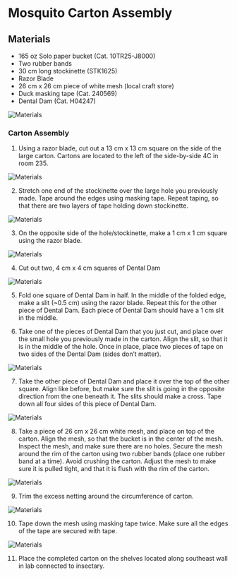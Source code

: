 # Mosquito Carton Assembly

## Materials
- 165 oz Solo paper bucket (Cat. 10TR25-J8000)   
- Two rubber bands   
- 30 cm long stockinette (STK1625)  
- Razor Blade  
- 26 cm x 26 cm piece of white mesh (local craft store)  
- Duck masking tape (Cat. 240569)  
- Dental Dam (Cat. H04247)

![Materials](img/img1.png)

### Carton Assembly
1. Using a razor blade, cut out a 13 cm x 13 cm square on the side of the large carton. Cartons are located to the left of the side-by-side 4C in room 235.

![Materials](img/img2.png)

2. Stretch one end of the stockinette over the large hole you previously made. Tape around the edges using masking tape. Repeat taping, so that there are two layers of tape holding down stockinette.

![Materials](img/img3.png)

3. On the opposite side of the hole/stockinette, make a 1 cm x 1 cm square using the razor blade.

![Materials](img/img4.png)

4. Cut out two, 4 cm x 4 cm squares of Dental Dam

![Materials](img/img5.png)

5. Fold one square of Dental Dam in half. In the middle of the folded edge, make a slit (~0.5 cm) using the razor blade. Repeat this for the other piece of Dental Dam. Each piece of Dental Dam should have a 1 cm slit in the middle.

6. Take one of the pieces of Dental Dam that you just cut, and place over the small hole you previously made in the carton. Align the slit, so that it is in the middle of the hole. Once in place, place two pieces of tape on two sides of the Dental Dam (sides don’t matter).

![Materials](img/img6.png)

7. Take the other piece of Dental Dam and place it over the top of the other square. Align like before, but make sure the slit is going in the opposite direction from the one beneath it. The slits should make a cross. Tape down all four sides of this piece of Dental Dam.

![Materials](img/img7.png)

8. Take a piece of 26 cm x 26 cm white mesh, and place on top of the carton. Align the mesh, so that the bucket is in the center of the mesh. Inspect the mesh, and make sure there are no holes. Secure the mesh around the rim of the carton using two rubber bands (place one rubber band at a time). Avoid crushing the carton. Adjust the mesh to make sure it is pulled tight, and that it is flush with the rim of the carton.

![Materials](img/img8.png)

9. Trim the excess netting around the circumference of carton.

![Materials](img/img9.png)

10. Tape down the mesh using masking tape twice. Make sure all the edges of the tape are secured with tape.

![Materials](img/img10.png)

11. Place the completed carton on the shelves located along southeast wall in lab connected to insectary.
